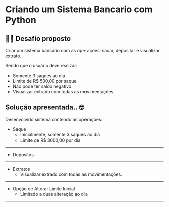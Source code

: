 
# Criando um Sistema Bancario com Python


 ## 💪🏾 Desafio proposto 

Criar um sistema bancário com as operações: sacar, depositar e visualizar extrato.

Sendo que o usuário deve realizar:
 - Somente 3 saques ao dia 
 - Limite de R$ 500,00 por saque 
 - Não pode ter saldo negativo
 - Visualizar extrado com todas as movimentações.

## Solução apresentada.. 🤓

Desenvolvido sistema contendo as operações:
- Saque
   - Inicialmente, somente 3 saques ao dia 
   - Limite de R$ 3000,00 por dia
---
 - Depositos
 ---
 - Extratos
   - Visualizar extrado com todas as movimentações.
 ---
 - Opção de Alterar Limite Inicial
    - Limitado a duas alteração ao dia
---

